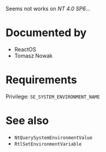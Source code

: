 Seems not works on *NT 4.0 SP6*...

# Documented by

* ReactOS
* Tomasz Nowak

# Requirements

Privilege: `SE_SYSTEM_ENVIRONMENT_NAME`

# See also

* `NtQuerySystemEnvironmentValue`
* `RtlSetEnvironmentVariable`
